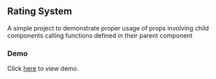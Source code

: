 ## Rating System

A simple project to demonstrate proper usage of props involving child components calling functions defined in their parent component 


### Demo

Click [here](https://thelma-dev.github.io/rating-system/) to view demo.
